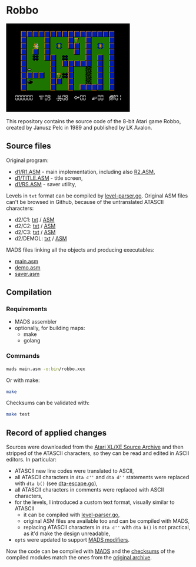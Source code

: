 # Robbo

![Robbo](img/robbo.png)

This repository contains the source code of the 8-bit Atari game Robbo, created by Janusz Pelc in 1989 and published by LK Avalon.

## Source files

Original program:

* [d1/R1.ASM](d1/R1.ASM) - main implementation, including also [R2.ASM](d1/R2.ASM),
* [d1/TITLE.ASM](d1/TITLE.ASM) - title screen,
* [d1/RS.ASM](d1/RS.ASM) - saver utility,

Levels in `txt` format can be compiled by [level-parser.go](util/level-parser.go). Original ASM files can't be browsed in Github, because of the untranslated ATASCII characters:

* d2/C1: [txt](d2/C1.txt) / [ASM](d2/C1.ASM)
* d2/C2: [txt](d2/C2.txt) / [ASM](d2/C2.ASM)
* d2/C3: [txt](d2/C3.txt) / [ASM](d2/C3.ASM)
* d2/DEMOL: [txt](d2/DEMOL.txt) / [ASM](d2/DEMOL.ASM)

MADS files linking all the objects and producing executables:

* [main.asm](main.asm)
* [demo.asm](demo.asm)
* [saver.asm](saver.asm)

## Compilation

### Requirements

* MADS assembler
* optionally, for building maps:
  * make
  * golang

### Commands

```bash
mads main.asm -o:bin/robbo.xex
```

Or with make:

```bash
make
```

Checksums can be validated with:
```bash
make test
```

## Record of applied changes

Sources were downloaded from the [Atari XL/XE Source Archive](http://sources.pigwa.net/) and then stripped of the ATASCII characters, so they can be read and edited in ASCII editors. In particular:

* ATASCII new line codes were translated to ASCII,
* all ATASCII characters in `dta c''` and `dta d''` statements were replaced with `dta b()` (see [dta-escape.go](util/dta-escape.go)),
* all ATASCII characters in comments were replaced with ASCII characters,
* for the levels, I introduced a custom text format, visually similar to ATASCII
  * it can be compiled with [level-parser.go](util/level-parser.go),
  * original ASM files are available too and can be compiled with MADS,
  * replacing ATASCII characters in `dta c''` with `dta b()` is not practical, as it'd make the design unreadable,
* `opt`s were updated to support [MADS modifiers](https://www.wudsn.com/tmp/projects/mads/en/pseudo-commands/#opt).

Now the code can be compiled with [MADS](https://mads.atari8.info/) and the [checksums](checksum.md5) of the compiled modules match the ones from the [original archive](archive).
